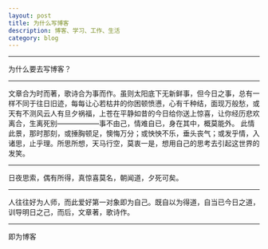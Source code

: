 ```yaml
---
layout: post
title: 为什么写博客
description: 博客、学习、工作、生活
category: blog
---
```

---
为什么要去写博客？

---

文章合为时而著，歌诗合为事而作。虽则太阳底下无新鲜事，但今日之事，总有一样不同于往日旧迹，每每让心若枯井的你困顿愤懑，心有千种结，面现万般愁，或天有不测风云人有旦夕祸福，上苍在平静如昔的今日给你送上惊喜，让你经历悲欢离合，生离死别——————事不由己，情难自已，身在其中，概莫能外。
此情此景，那时那刻，或捶胸顿足，懊悔万分；或怏怏不乐，垂头丧气；或发乎情，入诸思，止乎理。所思所想，天马行空，莫衷一是，想用自己的思考去引起这世界的发笑。

---
日夜思索，偶有所得，真惊喜莫名，朝闻道，夕死可矣。

---

人往往好为人师，而此爱好第一对象即为自己。既自以为得道，自当已今日之道，训导明日之己，而后，文章著，歌诗作。

---

即为博客

